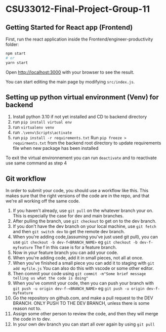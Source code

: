 # CSU33012-Final-Project-Group-11

## Getting Started for React app (Frontend)

First, run the react application inside the Frontend/engineer-productivity folder:

```bash
npm start
# or
yarn start
```

Open [http://localhost:3000](http://localhost:3000) with your browser to see the result.

You can start editing the main page by modifying `src/index.js`. 

## Setting up python virtual environment (Venv) for backend
1. Install python 3.10 if not yet installed and CD to backend directory
2. run `pip install virtual env`
3. run `virtualenv venv`
4. run `.\venv\Scripts\activate`
5. run `pip install -r requirements.txt`
Run `pip freeze > requirments.txt` from the backend root directory to update requirements file when new package has been installed

To exit the virtual environnement you can run `deactivate` and to reactivate use same command as step 4


## Git workflow
In order to submit your code, you should use a workflow like this. This makes sure that the right versions of the code are in the repo, and that we're all working off the same code. 

1. If you haven't already, use `git pull` on the whatever branch your on. This is especially the case for dev and main branches. 
2. After pulling the branch, use `git checkout` to get on to the dev branch.
3. If you don't have the dev branch on your local machine, use `git fetch` and then `git switch dev` to get the remote dev branch. 
3. When you're adding code,(assuming you've just used git pull), you can use `git checkout -b dev-f<BRANCH_NAME>` eg `git checkout -b dev-f-myfeature` The f in this case is for a feature branch.
4. Now in your feature branch you can add your code. 
5. When you're adding code, add it in small pieces, not all at once. 
6. When you've finished a small piece you can add it to staging with `git add myfile.js` You can also do this with vscode or some other editor. 
7. Then commit your code using `git commit -m"Some brief message telling us what the code is doing"`
8. When you've commit your code, then you can push your branch with `git push -u origin dev-f-<BRANCH_NAME>` eg `git push -u origin dev-f-myfeature`
9. Go the repository on github.com, and make a pull request to the DEV BRANCH. ONLY PUSH TO THE DEV BRANCH, unless there is some reason not to. 
10. Assign some other person to review the code, and then they will merge the code in to dev.
11. In your own dev branch you can start all over again by using `git pull`
